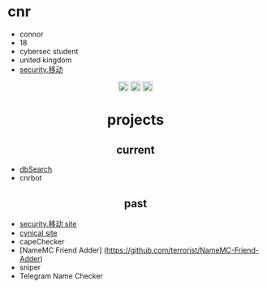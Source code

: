 <h1>cnr</h1>

- connor
- 18
- cybersec student
- united kingdom
- [security.移动](https://security.xn--6frz82g/)

<p align="center">
<a href="https://twitter.com/_cnrs" target="blank"><img align="center" src="https://cdn.jsdelivr.net/npm/simple-icons@3.0.1/icons/twitter.svg" alt="twitter" height="20" width="20" /></a>
<a href="https://github.com/terrorist" target="blank"><img align="center" src="https://cdn.jsdelivr.net/npm/simple-icons@3.0.1/icons/github.svg" alt="github" height="20" width="20" /></a>
<a href="https://twitter.com/_cnrs" target="blank"><img align="center" src="https://cdn.jsdelivr.net/npm/simple-icons@3.0.1/icons/telegram.svg" alt="telegram" height="20" width="20" /></a>
</p>


<h1 align="center">projects</h1>
<h2 align="center">current</h2>

- [dbSearch](https://discord.gg/XvxE5Tu/)
- cnrbot

<h2 align="center">past</h2>

- [security.移动 site](https://security.xn--6frz82g/)
- [cynical site](https://cynical.co/)
- capeChecker
- [NameMC Friend Adder] (https://github.com/terrorist/NameMC-Friend-Adder)
- sniper
- Telegram Name Checker
